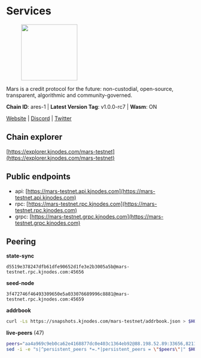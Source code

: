 # Services

<figure><img src="https://raw.githubusercontent.com/kj89/testnet_manuals/main/pingpub/logos/mars.png" width="150" alt=""><figcaption></figcaption></figure>

Mars is a credit protocol for the future: non-custodial,  open-source, transparent, algorithmic and community-governed.

**Chain ID**: ares-1 | **Latest Version Tag**: v1.0.0-rc7 | **Wasm**: ON

[Website](https://marsprotocol.io) | [Discord](https://discord.gg/marsprotocol) | [Twitter](https://twitter.com/mars_protocol)




## Chain explorer
[https://explorer.kjnodes.com/mars-testnet](https://explorer.kjnodes.com/mars-testnet)

## Public endpoints

* api: [https://mars-testnet.api.kjnodes.com](https://mars-testnet.api.kjnodes.com)
* rpc: [https://mars-testnet.rpc.kjnodes.com](https://mars-testnet.rpc.kjnodes.com)
* grpc: [https://mars-testnet.grpc.kjnodes.com](https://mars-testnet.grpc.kjnodes.com)

## Peering

**state-sync**

```text
d5519e378247dfb61dfe90652d1fe3e2b3005a5b@mars-testnet.rpc.kjnodes.com:45656
```

**seed-node**

```text
3f472746f46493309650e5a033076689996c8881@mars-testnet.rpc.kjnodes.com:45659
```

**addrbook**
```bash
curl -Ls https://snapshots.kjnodes.com/mars-testnet/addrbook.json > $HOME/.mars/config/addrbook.json
```

**live-peers** (47)
```bash
peers="aa4a969c9eb0ca62e4168877dc0e403c1364eb92@88.198.52.89:33656,8211450a8c7f31b5b3a1f3b792354de5fed1d792@85.10.198.169:33656,d5519e378247dfb61dfe90652d1fe3e2b3005a5b@65.109.68.190:45656,714dfd0efb57197bbcf96b1f8ce9c2cdafd84b72@185.245.183.172:39656,e5577ecbf793ce92ce5993c4841a340a4c9db64b@65.108.204.119:46656,4b66ccb20f36e46b980b54f7cd96ee8c4b603a90@65.108.72.233:12656,0d0aff593a7672e6b1b3a6898cecfed7624d7a82@141.94.73.93:60556,1b4c9d74ca45ff542e8213446e9b384b311d0bea@65.108.200.248:55556,2f626cb709818afae893a8238946cd176748c622@170.64.188.161:20656,14ba3b19424301a6bb58c27663a0323a81866d5d@134.122.82.186:26656,3b2c8bc6a1dba482f6d85e19f78355a9f64950e2@65.109.88.254:32656,9d0a00d457f735bda2343abf632e8032a961f5d7@194.61.28.30:29656,7342199e80976b052d8506cc5a56d1f9a1cbb486@65.21.89.54:26653,18632bb94974e2038bd8a9345b05b3b45ae319eb@62.171.157.1:46656,8f50c04195cc82d0da34e33cfeb0daa694b14479@65.108.105.48:18556,50c30cc77743dd2adc133f27a8896af015bf5c6d@91.107.242.217:26656,465b47a9e3e26b385303791bc3c992f42b77393d@65.109.171.155:26656,3a0ce20f65ea3c6ad18938fa4d85f1c34b25ef1e@94.130.132.227:2120,a4ca75792b6802bbe23f409166f29defc8f11b42@159.89.205.107:20656,7c328b29cb47d911b7e7234638d9e8a4af10e7ba@38.146.3.198:18556,df5d4e6662b0b3f716c9a9adc213c68456caeff6@65.108.3.234:33656,ed98dcc0088888d0eb3fbccc207ace26626b92dd@89.117.59.229:26656,7f21cf9379733e20978b2580892a30cb79a77acf@209.126.9.202:20656,d387afb4fb00f6c16e6adaee596cf2f75b328146@136.243.88.91:7240,41c2771869f1285ba79aabd0568fcd0788d00c7d@65.109.112.20:11154,931d82351a5b96a1e9838008636b98c6e6b530bc@65.108.225.158:18556,9683a018c2e6815b4f4f607d232d721329ae0a46@176.126.87.86:20656,e5368b2539e4ef62e724e9bd7b5d207256184df9@65.109.116.110:26656,8558a2f123d65b11bd1821bb0f87db5c633ffabe@95.214.52.144:43656,f7213a3aa9eb5ecfe9dd94a1ce0b50d305ff9cab@159.69.122.21:26656,fe8d614aa5899a97c11d0601ef50c3e7ce17d57b@65.108.233.109:18556,d2e3c13b830a7653498553f7423d81607093f7be@147.182.242.103:20656,e615fe1ed10a00ffc6e9911fd201cad557a60976@178.124.214.192:44656,7f7224da28d362569664faa0430d980982d232a5@144.126.128.215:20656,5c2a752c9b1952dbed075c56c600c3a79b58c395@178.211.139.77:27056,e272ef7aeb2d7ac7465f42c3acd499baf4935683@154.26.139.253:17656,9feb8bf7075da9c767fc7e5ecccc32fd719a6a7a@194.163.159.163:20656,a841d3e526089172867a73b709fd14e1d9fb87bd@65.108.231.124:22656,1f19076a29f6f1a01c7ec2d82f66ff7eeb86c875@185.177.116.151:20656,77c8fe95cc4a1b977e03bda41f47a4fa3e867895@185.202.236.112:20656,42f4f53d6ffb55662cf2b65396075f784a1e9a52@5.189.149.159:26656,9200aa5e25f2f54867b659b28516e84257fe01ae@188.225.45.16:26656,c5a39b97f56d73185ceb904899c65ad8d1390364@199.175.98.135:26656,6f7deb4f24f6fe5d450433bca91a327ac38d8d2f@85.239.249.32:45656,1a32cf8556822038e6dccb368ac998dc14df470d@89.163.142.196:26656,0a589d1ce953bb7acaaf5aa9002dfac36fc42649@199.175.98.136:26656,b9c1fb604f314a0b7340bdf2c44fa85ad67ed2ad@38.242.241.61:20656"
sed -i -e "s|^persistent_peers *=.*|persistent_peers = \"$peers\"|" $HOME/.mars/config/config.toml
```
